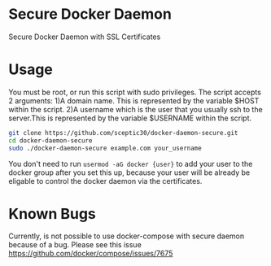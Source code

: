 # Secure Docker Daemon
Secure Docker Daemon with SSL Certificates
# Usage
You must be root, or run this script with sudo privileges.
The script accepts 2 arguments:
1)A domain name. This is represented by the variable $HOST within the script.
2)A username which is the user that you usually ssh to the server.This is represented by the variable $USERNAME within the script.

```bash
git clone https://github.com/sceptic30/docker-daemon-secure.git
cd docker-daemon-secure
sudo ./docker-daemon-secure example.com your_username
```
You don't need to run ```usermod -aG docker {user}``` to add your user to the docker group after you set this up, because your user will be already be eligable to control the docker daemon via the certificates.

# Known Bugs
Currently, is not possible to use docker-compose with secure daemon because of a bug.
Please see this issue https://github.com/docker/compose/issues/7675
